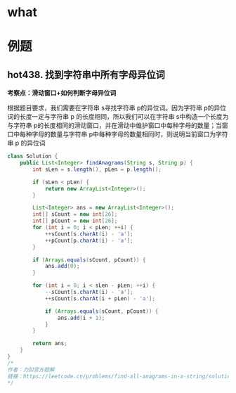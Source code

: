 # what

# 例题

## hot438. 找到字符串中所有字母异位词

**考察点：滑动窗口+如何判断字母异位词**

根据题目要求，我们需要在字符串 s寻找字符串 p的异位词。因为字符串 p的异位词的长度一定与字符串 p 的长度相同，所以我们可以在字符串 s中构造一个长度为与字符串 p的长度相同的滑动窗口，并在滑动中维护窗口中每种字母的数量；当窗口中每种字母的数量与字符串 p中每种字母的数量相同时，则说明当前窗口为字符串 p 的异位词

```java
class Solution {
    public List<Integer> findAnagrams(String s, String p) {
        int sLen = s.length(), pLen = p.length();

        if (sLen < pLen) {
            return new ArrayList<Integer>();
        }

        List<Integer> ans = new ArrayList<Integer>();
        int[] sCount = new int[26];
        int[] pCount = new int[26];
        for (int i = 0; i < pLen; ++i) {
            ++sCount[s.charAt(i) - 'a'];
            ++pCount[p.charAt(i) - 'a'];
        }

        if (Arrays.equals(sCount, pCount)) {
            ans.add(0);
        }

        for (int i = 0; i < sLen - pLen; ++i) {
            --sCount[s.charAt(i) - 'a'];
            ++sCount[s.charAt(i + pLen) - 'a'];

            if (Arrays.equals(sCount, pCount)) {
                ans.add(i + 1);
            }
        }

        return ans;
    }
}
/*
作者：力扣官方题解
链接：https://leetcode.cn/problems/find-all-anagrams-in-a-string/solutions/1123971/zhao-dao-zi-fu-chuan-zhong-suo-you-zi-mu-xzin/
*/
```

